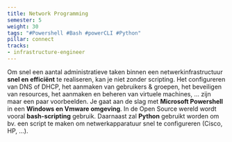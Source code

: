 ```yaml
---
title: Network Programming
semester: 5
weight: 30
tags: "#Powershell #Bash #powerCLI #Python"
pillar: connect
tracks:
- infrastructure-engineer
---
```

Om snel een aantal administratieve taken binnen een netwerkinfrastructuur **snel en efficiënt** te realiseren, kan je niet zonder scripting. Het configureren van DNS of DHCP, het aanmaken van gebruikers & groepen, het beveiligen van resources, het aanmaken en beheren van virtuele machines, ... zijn maar een paar voorbeelden. Je gaat aan de slag met **Microsoft Powershell** in een **Windows en Vmware omgeving**. In de Open Source wereld wordt vooral **bash-scripting** gebruik. Daarnaast zal **Python** gebruikt worden om bv. een script te maken om netwerkapparatuur snel te configureren (Cisco, HP, ...).